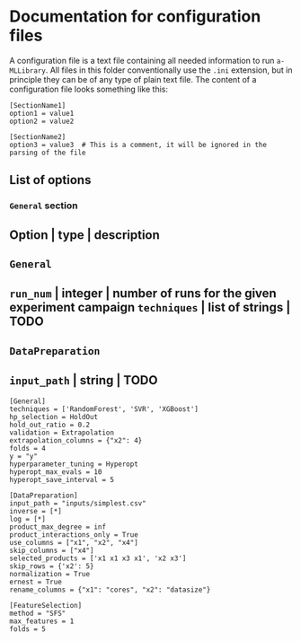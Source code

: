 # Documentation for configuration files
A configuration file is a text file containing all needed information to run `a-MLLibrary`.
All files in this folder conventionally use the `.ini` extension, but in principle they can be of any type of plain text file.
The content of a configuration file looks something like this:
```
[SectionName1]
option1 = value1
option2 = value2

[SectionName2]
option3 = value3  # This is a comment, it will be ignored in the parsing of the file
```

## List of options
### `General` section
Option | type | description
-------------------------------------
`General`
-------------------------------------
`run_num`  | integer | number of runs for the given experiment campaign
`techniques` | list of strings | TODO
-------------------------------------
`DataPreparation`
-------------------------------------
`input_path` | string | TODO
-------------------------------------

```
[General]
techniques = ['RandomForest', 'SVR', 'XGBoost']
hp_selection = HoldOut
hold_out_ratio = 0.2
validation = Extrapolation
extrapolation_columns = {"x2": 4}
folds = 4
y = "y"
hyperparameter_tuning = Hyperopt
hyperopt_max_evals = 10
hyperopt_save_interval = 5

[DataPreparation]
input_path = "inputs/simplest.csv"
inverse = [*]
log = [*]
product_max_degree = inf
product_interactions_only = True
use_columns = ["x1", "x2", "x4"]
skip_columns = ["x4"]
selected_products = ['x1 x1 x3 x1', 'x2 x3']
skip_rows = {'x2': 5}
normalization = True
ernest = True
rename_columns = {"x1": "cores", "x2": "datasize"}

[FeatureSelection]
method = "SFS"
max_features = 1
folds = 5
```
